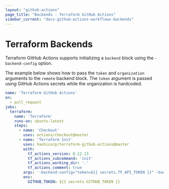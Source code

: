 ```yaml
---
layout: "github-actions"
page_title: "Backends - Terraform GitHub Actions"
sidebar_current: "docs-github-actions-workflows-backends"
---
```


# Terraform Backends

Terraform GitHub Actions supports initializing a `backend` block using the `-backend-config` option.

The example below shows how to pass the `token` and `organization` arguments to the `remote` backend block. The `token` argument is passed using GitHub Actions secrets while the organization is hardcoded.

```yaml
name: 'Terraform GitHub Actions'
on:
  - pull_request
jobs:
  terraform:
    name: 'Terraform'
    runs-on: ubuntu-latest
    steps:
      - name: 'Checkout'
        uses: actions/checkout@master
      - name: 'Terraform Init'
        uses: hashicorp/terraform-github-actions@master
        with:
          tf_actions_version: 0.12.13
          tf_actions_subcommand: 'init'
          tf_actions_working_dir: '.'
          tf_actions_comment: true
        args: '-backend-config="token=${{ secrets.TF_API_TOKEN }}" -backend-config="organization=CHANGE_ME"'
        env:
          GITHUB_TOKEN: ${{ secrets.GITHUB_TOKEN }}
```
